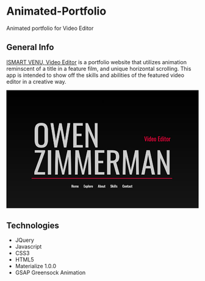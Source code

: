# Animated-Portfolio
Animated portfolio for Video Editor

## General Info

[ISMART VENU, Video Editor](file:///C:/projects/Animated-Portfolio-main-videoeditor/Animated-Portfolio-main/index.html) is a portfolio website that utilizes animation reminscent of a title in a feature film, and unique horizontal scrolling. This app is intended to show off the skills and abilities of the featured video editor in a creative way.  

![](assets/images/home_page.jpg)

## Technologies

* JQuery
* Javascript
* CSS3
* HTML5
* Materialize 1.0.0
* GSAP Greensock Animation



